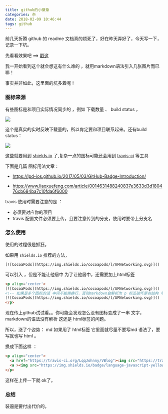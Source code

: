```yaml
---
title: github的小徽章
categories: 杂
date: 2018-02-09 10:46:44
tags: github
---
```

前几天折腾 github 的 readme 文档真的烦死了，好在昨天弄好了，今天写一下，记录一下坑。
<!-- more -->
先看看效果吧 ==> [戳这](https://github.com/LqqJohnny/VBlog)

我一开始看到这个就会想这有什么难的  ，就用markdown语法引入几张图片而已嘛！

事实并非如此，这里面的坑多着呢！

### 图标来源

有些图标是和项目实际情况同步的 ，例如 下载数量 、 build status ，

<img src="https://camo.githubusercontent.com/514abce7f4f4e57ca8e353bccf57968572abe342/68747470733a2f2f696d672e736869656c64732e696f2f6e706d2f646d2f7675652e737667">

这个是真实的实时反映下载量的，所以肯定要和项目联系起来。还有build status：

<img src="https://camo.githubusercontent.com/07ce5da29c49e8b5c6ef00d818d2c3d38c04fa55/68747470733a2f2f696d672e736869656c64732e696f2f636972636c6563692f70726f6a6563742f7675656a732f7675652f6465762e737667">

这些就要用到 [shields.io](http://shields.io/) 了,复杂一点的图标可能还会用到 [travis-ci](https://travis-ci.org/) 等工具

下面是几篇 图标用法文章：

- https://lpd-ios.github.io/2017/05/03/GitHub-Badge-Introduction/

- https://www.liaoxuefeng.com/article/0014631488240837e3633d3d180476cb684ba7c10fda6f6000

travis 使用时需要注意的是 ：
  - 必须要对应你的项目
  - travis 配置文件必须要上传，且要注意传到的分支，使用时要带上分支名

### 怎么使用

使用的过程很是抓狂。

如果用 `shields.io` 推荐的方法，
```
[![CocoaPods](https://img.shields.io/cocoapods/l/AFNetworking.svg)]()
```
可以引入 ，但是不能让他居中 为了让他居中，还需要加上html标签

``` html
<p align='center'>
[![CocoaPods](https://img.shields.io/cocoapods/l/AFNetworking.svg)]()
<!-- 如果是多个图标的话 中间不能用换行，否则markdown会解析为 p 标签破坏原有结构 导致强行换行 -->
[![CocoaPods](https://img.shields.io/cocoapods/l/AFNetworking.svg)]()
</p>
```

现在传上github试试看。。你可能会发现怎么没有图标变成了一串 文字， markdown的语法没有解析 这还是 html标签的问题。

所以，涨了个姿势： md 如果用了 html标签 它里面就尽量不要写md 语法了，要写就也写 html 。

换成下面这样 ：
```html
<p align="center">
  <a href="https://travis-ci.org/LqqJohnny/VBlog"><img src="https://travis-ci.org/LqqJohnny/VBlog.svg?branch=develop" alt="Build Status"></a>
  <a ><img src="https://img.shields.io/badge/language-javascript-yellow.svg" alt="Build Status"></a>
</p>
```

这样在上传一下就 ok了。

### 总结


装逼是要付出代价的。
